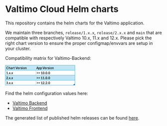 # Valtimo Cloud Helm charts
This repository contains the helm charts for the Valtimo application.

We maintain three branches, `release/1.x.x`, `release/2.x.x` and `main` that are compatible with respectively Valtimo 10.x, 11.x and 12.x.
Please pick the right chart version to ensure the proper configmap/envvars are setup in your cluster.

Compatibility matrix for Valtimo-Backend:

![img.png](img.png)

Find the helm configuration values here:

* [Valtimo Backend](https://github.com/valtimo-platform/helm-charts/blob/main/charts/valtimo-backend/valtimo-backend/README.md)
* [Valtimo Frontend](https://github.com/valtimo-platform/helm-charts/blob/main/charts/valtimo-frontend/valtimo-frontend/README.md)

The generated list of published helm releases can be found [here](https://raw.githubusercontent.com/valtimo-platform/helm-charts/refs/heads/gh-pages/index.yaml).

